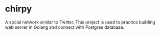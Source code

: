 # chirpy
A social network similar to Twitter. This project is used to practice building web server in Golang and connect with Postgres database.

